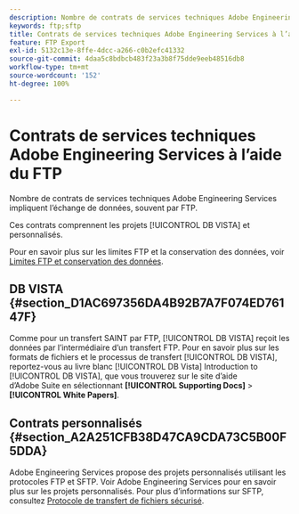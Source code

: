 ```yaml
---
description: Nombre de contrats de services techniques Adobe Engineering Services impliquent l’échange de données, souvent par FTP.
keywords: ftp;sftp
title: Contrats de services techniques Adobe Engineering Services à l’aide du FTP
feature: FTP Export
exl-id: 5132c13e-8ffe-4dcc-a266-c0b2efc41332
source-git-commit: 4daa5c8bdbcb483f23a3b8f75dde9eeb48516db8
workflow-type: tm+mt
source-wordcount: '152'
ht-degree: 100%

---
```


# Contrats de services techniques Adobe Engineering Services à l’aide du FTP

Nombre de contrats de services techniques Adobe Engineering Services impliquent l’échange de données, souvent par FTP.

Ces contrats comprennent les projets [!UICONTROL DB VISTA] et personnalisés.

Pour en savoir plus sur les limites FTP et la conservation des données, voir  [Limites FTP et conservation des données](/help/export/ftp-and-sftp/ftp-limits.md).

## DB VISTA {#section_D1AC697356DA4B92B7A7F074ED76147F}

Comme pour un transfert SAINT par FTP, [!UICONTROL DB VISTA] reçoit les données par l’intermédiaire d’un transfert FTP. Pour en savoir plus sur les formats de fichiers et le processus de transfert [!UICONTROL DB VISTA], reportez-vous au livre blanc [!UICONTROL DB Vista] Introduction to [!UICONTROL DB VISTA], que vous trouverez sur le site d’aide d’Adobe Suite en sélectionnant **[!UICONTROL Supporting Docs]** > **[!UICONTROL White Papers]**.

## Contrats personnalisés {#section_A2A251CFB38D47CA9CDA73C5B00F5DDA}

Adobe Engineering Services propose des projets personnalisés utilisant les protocoles FTP et SFTP. Voir Adobe Engineering Services pour en savoir plus sur les projets personnalisés. Pour plus d’informations sur SFTP, consultez [Protocole de transfert de fichiers sécurisé](/help/export/ftp-and-sftp/c-sftp/ftp-sftp.md).
